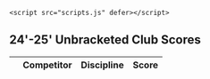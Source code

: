     <script src="scripts.js" defer></script>

<h2>24'-25' Unbracketed Club Scores</h2>
<table>
  <thead>
    <tr>
      <th></th>
      <th>Competitor</th>
      <th>Discipline</th>
      <th>Score</th>
    </tr>
  </thead>
    <tbody id="leaderboard-body">
    <!-- JS will inject rows here -->
    </tbody>
</table>
